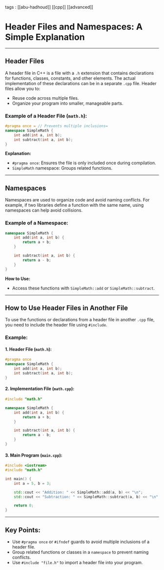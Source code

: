 
tags : [[abu-hadhoud]] [[cpp]] [[advanced]]
# Header Files and Namespaces: A Simple Explanation

---

## **Header Files**

A header file in C++ is a file with a `.h` extension that contains declarations for functions, classes, constants, and other elements. The actual implementation of these declarations can be in a separate `.cpp` file. Header files allow you to:

- Reuse code across multiple files.
- Organize your program into smaller, manageable parts.

### **Example of a Header File (`math.h`):**

```cpp
#pragma once = // Prevents multiple inclusions=
namespace SimpleMath {
    int add(int a, int b);
    int subtract(int a, int b);
}
```

**Explanation:**

- `#pragma once`: Ensures the file is only included once during compilation.
- `SimpleMath` namespace: Groups related functions.

---

## **Namespaces**

Namespaces are used to organize code and avoid naming conflicts. For example, if two libraries define a function with the same name, using namespaces can help avoid collisions.

### **Example of a Namespace:**

```cpp
namespace SimpleMath {
    int add(int a, int b) {
        return a + b;
    }

    int subtract(int a, int b) {
        return a - b;
    }
}
```

**How to Use:**

- Access these functions with `SimpleMath::add` or `SimpleMath::subtract`.

---

## **How to Use Header Files in Another File**

To use the functions or declarations from a header file in another `.cpp` file, you need to include the header file using `#include`.

### **Example:**

#### **1. Header File (`math.h`):**


```cpp
#pragma once
namespace SimpleMath {
    int add(int a, int b);
    int subtract(int a, int b);
}
```


#### **2. Implementation File (`math.cpp`):**

```cpp
#include "math.h"

namespace SimpleMath {
    int add(int a, int b) {
        return a + b;
    }

    int subtract(int a, int b) {
        return a - b;
    }
}
```


#### **3. Main Program (`main.cpp`):**

```cpp
#include <iostream>
#include "math.h"

int main() {
    int a = 5, b = 3;

    std::cout << "Addition: " << SimpleMath::add(a, b) << "\n";
    std::cout << "Subtraction: " << SimpleMath::subtract(a, b) << "\n";

    return 0;
}
```

---

## **Key Points:**

- Use `#pragma once` or `#ifndef` guards to avoid multiple inclusions of a header file.
- Group related functions or classes in a `namespace` to prevent naming conflicts.
- Use `#include "file.h"` to import a header file into your program.